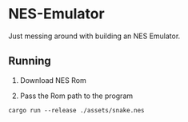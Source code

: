 # NES-Emulator

Just messing around with building an NES Emulator. 

## Running 

1. Download NES Rom 

2. Pass the Rom path to the program

```
cargo run --release ./assets/snake.nes
```

